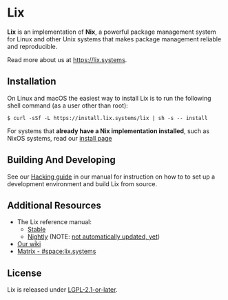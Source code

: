 # Lix

**Lix** is an implementation of **Nix**, a powerful package management system for Linux and other Unix systems that makes package management reliable and reproducible.

Read more about us at https://lix.systems.

## Installation

On Linux and macOS the easiest way to install Lix is to run the following shell command
(as a user other than root):

```console
$ curl -sSf -L https://install.lix.systems/lix | sh -s -- install
```

For systems that **already have a Nix implementation installed**, such as NixOS systems, read our [install page](https://lix.systems/install)

## Building And Developing

See our [Hacking guide](https://git.lix.systems/lix-project/lix/src/branch/main/doc/manual/src/contributing/hacking.md) in our manual for instruction on how to to set up a development environment and build Lix from source.

## Additional Resources

- The Lix reference manual:
  - [Stable](https://docs.lix.systems/manual/lix/stable/)
  - [Nightly](https://docs.lix.systems/manual/lix/nightly/) (NOTE: [not automatically updated, yet](https://git.lix.systems/lix-project/lix/issues/742))
- [Our wiki](https://wiki.lix.systems)
- [Matrix - #space:lix.systems](https://matrix.to/#/#space:lix.systems)

## License

Lix is released under [LGPL-2.1-or-later](./COPYING).
